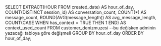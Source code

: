 SELECT 
    EXTRACT(HOUR FROM created_date) AS hour_of_day,
    COUNT(DISTINCT session_id) AS conversation_count,
    COUNT(*) AS message_count,
    ROUND(AVG(message_length)) AS avg_message_length,
    COUNT(CASE WHEN has_context = TRUE THEN 1 END) AS context_used_count
FROM 
    customer_denizmuzesi --bu değişken adminin yazacağı tabloya göre değişmeli
GROUP BY 
    hour_of_day
ORDER BY 
    hour_of_day;
